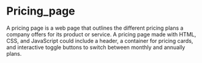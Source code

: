# Pricing_page
A pricing page is a web page that outlines the different pricing plans a company offers for its product or service. A pricing page made with HTML, CSS, and JavaScript could include a header, a container for pricing cards, and interactive toggle buttons to switch between monthly and annually plans. 
